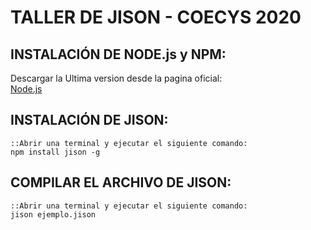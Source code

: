 # TALLER DE JISON - COECYS 2020
## INSTALACIÓN DE NODE.js y NPM:  
Descargar la Ultima version desde la pagina oficial:  
[Node.js](https://nodejs.org/es/download/)    
## INSTALACIÓN DE JISON:  
    ::Abrir una terminal y ejecutar el siguiente comando:  
    npm install jison -g  

## COMPILAR EL ARCHIVO DE JISON:  
    ::Abrir una terminal y ejecutar el siguiente comando:  
    jison ejemplo.jison  
    
